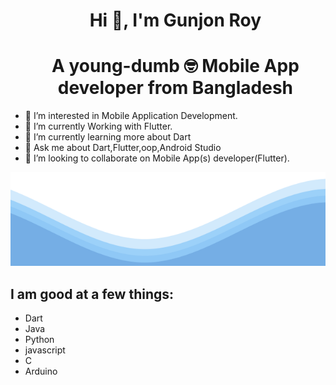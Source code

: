 <p align="center">
  <ul>
    <style>
body {
  background-image: url('img_girl.jpg');
  background-repeat: no-repeat;
  background-attachment: fixed;
  background-size: 100% 100%;
}
</style>
    <h1 align="center">Hi 👋, I'm Gunjon Roy</h1>
    <h1 align="center">A young-dumb 🤓 Mobile App developer from Bangladesh </h1>
    <li>👀 I’m interested in Mobile Application Development.</li>
    <li>🌱 I’m currently Working with Flutter.</li>
    <li>🌱 I’m currently learning more about Dart</li>
    <li>💬 Ask me about Dart,Flutter,oop,Android Studio</li>
    <li>💞️ I’m looking to collaborate on Mobile App(s) developer(Flutter).</li>
  </ul>
</p>	
<img src="https://raw.githubusercontent.com/fredgrott/FredGrott/gh-pages/waves.svg" width="100%" height="150">

## I am good at a few things:

<ul>
  <li>Dart</li>
  <li>Java</li>
  <li>Python</li>
  <li>javascript</li>
  <li>C</li>
  <li>Arduino</li>
</ul>

